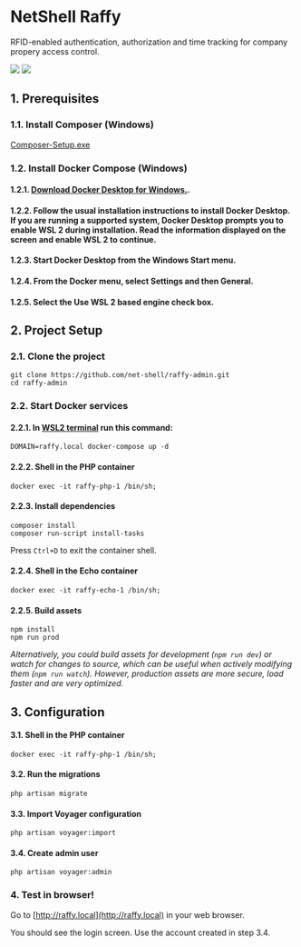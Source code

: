 # NetShell Raffy

RFID-enabled authentication, authorization and time tracking for company propery access control.

<img src="https://i.ibb.co/w4PZqKg/Screenshot-2022-01-23-at-0-09-48.png">
<img src="https://i.ibb.co/m09W7Z8/Screenshot-2022-01-23-at-0-12-02.png">

## 1. Prerequisites

### 1.1. Install Composer (Windows)

[Composer-Setup.exe](https://getcomposer.org/Composer-Setup.exe)

### 1.2. Install Docker Compose (Windows)

#### 1.2.1. [Download Docker Desktop for Windows.](https://docs.docker.com/desktop/windows/wsl/).

#### 1.2.2. Follow the usual installation instructions to install Docker Desktop. If you are running a supported system, Docker Desktop prompts you to enable WSL 2 during installation. Read the information displayed on the screen and enable WSL 2 to continue.

#### 1.2.3. Start Docker Desktop from the Windows Start menu.

#### 1.2.4. From the Docker menu, select Settings and then General.

#### 1.2.5. Select the Use WSL 2 based engine check box.

## 2. Project Setup

### 2.1. Clone the project
```
git clone https://github.com/net-shell/raffy-admin.git
cd raffy-admin
```

### 2.2. Start Docker services

#### 2.2.1. In [WSL2 terminal](https://ubuntu.com/tutorials/install-ubuntu-on-wsl2-on-windows-10#1-overview) run this command:

```
DOMAIN=raffy.local docker-compose up -d
```

#### 2.2.2. Shell in the PHP container
```
docker exec -it raffy-php-1 /bin/sh;
```

#### 2.2.3. Install dependencies
```
composer install
composer run-script install-tasks
```

Press `Ctrl+D` to exit the container shell.

#### 2.2.4. Shell in the Echo container
```
docker exec -it raffy-echo-1 /bin/sh;
```

#### 2.2.5. Build assets
```
npm install
npm run prod
```
*Alternatively, you could build assets for development (`npm run dev`) or watch for changes to source, which can be useful when actively modifying them (`npm run watch`). However, production assets are more secure, load faster and are very optimized.*

## 3. Configuration

#### 3.1. Shell in the PHP container
```
docker exec -it raffy-php-1 /bin/sh;
```

#### 3.2. Run the migrations
```
php artisan migrate
```

#### 3.3. Import Voyager configuration
```
php artisan voyager:import
```

#### 3.4. Create admin user
```
php artisan voyager:admin
```


### 4. Test in browser!

Go to [http://raffy.local](http://raffy.local) in your web browser.

You should see the login screen. Use the account created in step 3.4.
